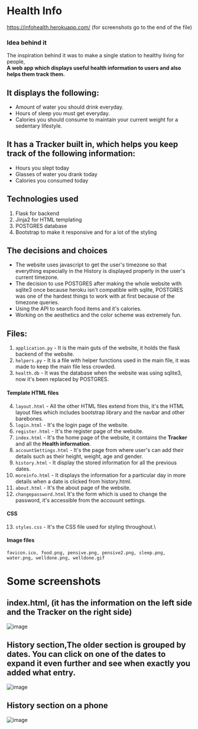 # Health Info
https://infohealth.herokuapp.com/
(for screenshots go to the end of the file)

### Idea behind it ###
The inspiration behind it was to make a single station to healthy living for people,\
**A web app which displays useful health information to users and also helps them track them.**

## It displays the following: ##
- Amount of water you should drink everyday.
- Hours of sleep you must get everyday.
- Calories you should consume to maintain your current weight for a sedentary lifestyle.

## It has a Tracker built in, which helps you keep track of the following information: ##
- Hours you slept today
- Glasses of water you drank today
- Calories you consumed today

## Technologies used ##
1. Flask for backend
2. Jinja2 for HTML templating
3. POSTGRES database
4. Bootstrap to make it responsive and for a lot of the styling

## The decisions and choices ##
- The website uses javascript to get the user's timezone so that everything especially in the History is displayed properly in the user's current timezone.
- The decision to use POSTGRES after making the whole website with sqlite3 once because heroku isn't compatible with sqlite, POSTGRES was one of the hardest things to work with at first because of the timezone queries.
- Using the API to search food items and it's calories.
- Working on the aesthetics and the color scheme was extremely fun.

## Files: ##
1. `application.py` - It is the main guts of the website, it holds the flask backend of the website.
2. `helpers.py` - It is a file with helper functions used in the main file, it was made to keep the main file less crowded.
3. `health.db` - It was the database when the website was using sqlite3, now it's been replaced by POSTGRES.
#### Template HTML files ####
4. `layout.html` - All the other HTML files extend from this, it's the HTML layout files which includes bootstrap library and the navbar and other barebones. 
5. `login.html` - It's the login page of the website.
6. `register.html` - It's the register page of the website.
7. `index.html` - It's the home page of the website, it contains the **Tracker** and all the **Health information**.
8. `accountSettings.html` - It's the page from where user's can add their details such as their height, weight, age and gender.
9. `history.html` - It display the stored information for all the previous dates.
10. `moreinfo.html` - It displays the information for a particular day in more details when a date is clicked from history.html.
11. `about.html` - It's the about page of the website.
12. `changepassword.html` It's the form which is used to change the password, it's accessible from the accouunt settings.
#### CSS ####
13. `styles.css` - It's the CSS file used for styling throughout.\
#### Image files ####
`favicon.ico, food.png, pensive.png, pensive2.png, sleep.png, water.png, welldone.png, welldone.gif`
# Some screenshots #
## index.html, (it has the information on the left side and the Tracker on the right side) ##
![image](https://user-images.githubusercontent.com/85053597/131918599-f4a53422-89a1-4770-95c3-2c63a890a560.png)
## History section,The older section is grouped by dates. You can click on one of the dates to expand it even further and see when exactly you added what entry. ##
![image](https://user-images.githubusercontent.com/85053597/131920712-881945a8-6d3a-4125-b5fe-1b4a13a67b84.png)
## History section on a phone ##
![image](https://user-images.githubusercontent.com/85053597/131920764-6c08e16d-5273-46b3-a198-131e2189bdc0.png)

